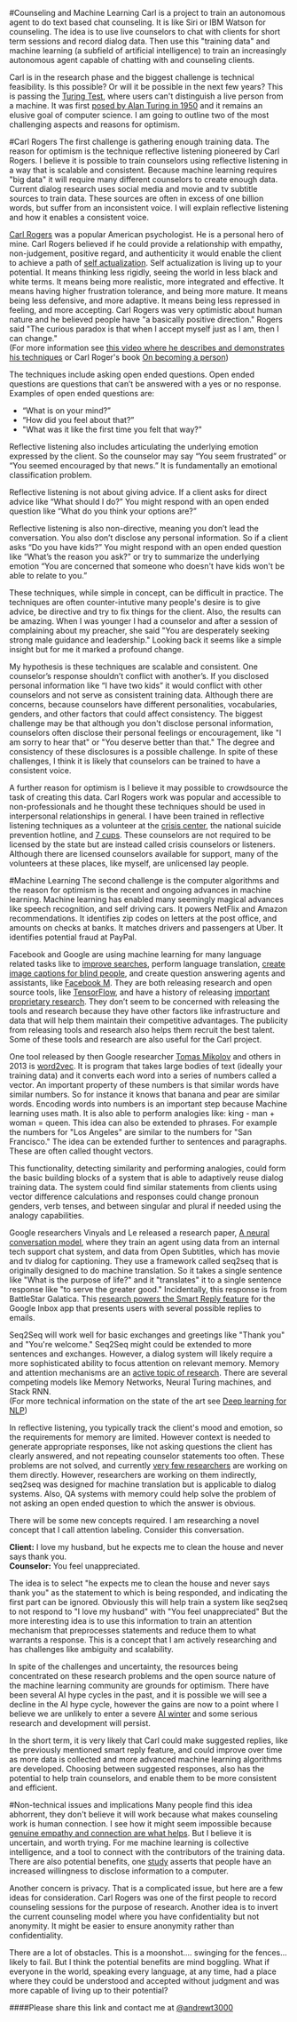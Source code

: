 #Counseling and Machine Learning
Carl is a project to train an autonomous agent to do text based chat counseling. It is like Siri or IBM Watson for counseling.  The idea is to use live counselors to chat with clients for short term sessions and record dialog data.  Then use this "training data" and machine learning (a subfield of artificial intelligence) to train an increasingly autonomous agent capable of chatting with and counseling clients.  

Carl is in the research phase and the biggest challenge is technical feasibility.  Is this possible?  Or will it be possible in the next few years?  This is passing the [Turing Test](https://en.wikipedia.org/wiki/Turing_test), where users can't distinguish a live person from a machine.  It was first [posed by Alan Turing in 1950](http://www.loebner.net/Prizef/TuringArticle.html) and it remains an elusive goal of computer science. I am going to outline two of the most challenging aspects and reasons for optimism. 

#Carl Rogers
The first challenge is gathering enough training data. The reason for optimism is the technique reflective listening pioneered by Carl Rogers.  I believe it is possible to train counselors using reflective listening in a way that is scalable and consistent. Because machine learning requires "big data" it will require many different counselors to create enough data. Current dialog research uses social media and movie and tv subtitle sources to train data. These sources are often in excess of one billion words, but suffer from an inconsistent voice.  I will explain reflective listening and how it enables a consistent voice.  

[Carl Rogers](https://en.wikipedia.org/wiki/Carl_Rogers) was a popular American psychologist.  He is a personal hero of mine. Carl Rogers believed if he could provide a relationship with empathy, non-judgement, positive regard, and authenticity it would enable the client to achieve a path of [self actualization](https://en.wikipedia.org/wiki/Self-actualization).  Self actualization is living up to your potential.  It means thinking less rigidly, seeing the world in less black and white terms.  It means being more realistic, more integrated and effective.  It means having higher frustration tolerance, and being more mature.  It means being less defensive, and more adaptive.  It means being less repressed in feeling, and more accepting.  Carl Rogers was very optimistic about human nature and he believed people have "a basically positive direction." Rogers said "The curious paradox is that when I accept myself just as I am, then I can change."  
(For more information see [this video where he describes and demonstrates his techniques](https://youtu.be/ee1bU4XuUyg?t=184) or Carl Roger's book [On becoming a person](http://www.amazon.com/On-Becoming-Person-Therapists-Psychotherapy/dp/039575531X))

The techniques include asking open ended questions.  Open ended questions are questions that can’t be answered with a yes or no response.  Examples of open ended questions are: 
- “What is on your mind?” 
- “How did you feel about that?” 
- "What was it like the first time you felt that way?"

Reflective listening also includes articulating the underlying emotion expressed by the client.  So the counselor may say “You seem frustrated” or “You seemed encouraged by that news.”  It is fundamentally an emotional classification problem.  

Reflective listening is not about giving advice.  If a client asks for direct advice like “What should I do?”  You might respond with an open ended question like “What do you think your options are?”

Reflective listening is also non-directive, meaning you don’t lead the conversation.  You also don’t disclose any personal information.  So if a client asks “Do you have kids?”  You might respond with an open ended question like “What’s the reason you ask?” or try to summarize the underlying emotion  “You are concerned that someone who doesn't have kids won't be able to relate to you.”  

These techniques, while simple in concept, can be difficult in practice. The techniques are often counter-intutive many people's desire is to give advice, be directive and try to fix things for the client. Also, the results can be amazing.  When I was younger I had a counselor and after a session of complaining about my preacher, she said "You are desperately seeking strong male guidance and leadership."  Looking back it seems like a simple insight but for me it marked a profound change.  

My hypothesis is these techniques are scalable and consistent.  One counselor’s response shouldn’t conflict with another’s.  If you disclosed personal information like “I have two kids”  it would conflict with other counselors and not serve as consistent training data. Although there are concerns, because counselors have different personalities, vocabularies, genders, and other factors that could affect consistency.  The biggest challenge may be that although you don't disclose personal information, counselors often disclose their personal feelings or encouragement, like "I am sorry to hear that" or "You deserve better than that."  The degree and consistency of these disclosures is a possible challenge. In spite of these challenges, I think it is likely that counselors can be trained to have a consistent voice.  

A further reason for optimism is I believe it may possible to crowdsource the task of creating this data. Carl Rogers work was popular and accessible to non-professionals and he thought these techniques should be used in  interpersonal relationships in general. I have been trained in reflective listening techniques as a volunteer at the [crisis center](http://www.crisiscenterbham.com/), the national suicide prevention hotline, and [7 cups](http://www.7cups.com/). These counselors are not required to be licensed by the state but are instead called crisis counselors or listeners.  Although there are licensed counselors available for support, many of the volunteers at these places, like myself, are unlicensed lay people.  

#Machine Learning
The second challenge is the computer algorithms and the reason for optimism is the recent and ongoing advances in machine learning.  Machine learning has enabled many seemingly magical advances like speech recognition, and self driving cars. It powers NetFlix and Amazon recommendations. It identifies zip codes on letters at the post office, and amounts on checks at banks.  It matches drivers and passengers at Uber.  It identifies potential fraud at PayPal.  

Facebook and Google are using machine learning for many language related tasks like to [improve searches](http://searchengineland.com/faq-all-about-the-new-google-rankbrain-algorithm-234440), perform language translation, [create image captions for blind people](http://www.wired.com/2015/10/facebook-artificial-intelligence-describes-photo-captions-for-blind-people/), and create question answering agents and assistants, like [Facebook M](https://www.facebook.com/Davemarcus/posts/10156070660595195).  They are both releasing research and open source tools, like [TensorFlow](http://www.tensorflow.org/), and have a history of releasing [important proprietary research](http://infolab.stanford.edu/~backrub/google.html). They don’t seem to be  concerned with releasing the tools and research because they have other factors like infrastructure and data that will help them maintain their competitive advantages. The publicity from releasing tools and research also helps them recruit the best talent.  Some of these tools and research are also useful for the Carl project.  

One tool released by then Google researcher [Tomas Mikolov](https://scholar.google.com/citations?user=oBu8kMMAAAAJ&hl=en) and others in 2013 is [word2vec](https://code.google.com/p/word2vec/).  It is program that takes large bodies of text (ideally your training data) and it converts each word into a series of numbers called a vector. An important property of these numbers is that similar words have similar numbers.  So for instance it knows that banana and pear are similar words. Encoding words into numbers is an important step because Machine learning uses math.  It is also able to perform analogies like: king - man + woman = queen.  This idea can also be extended to phrases. For example the numbers for "Los Angeles" are similar to the numbers for "San Francisco."  The idea can be extended further to sentences and paragraphs.  These are often called thought vectors. 

This functionality, detecting similarity and performing analogies, could form the basic building blocks of a system that is able to adaptively reuse dialog training data.  The system could find similar statements from clients using vector difference calculations and responses could change pronoun genders, verb tenses, and between singular and plural if needed using the analogy capabilities.

Google researchers Vinyals and Le released a research paper, [A neural conversation model](http://arxiv.org/pdf/1506.05869v3.pdf), where they train an agent using data from an internal tech support chat system, and data from Open Subtitles, which has movie and tv dialog for captioning. They use a framework called seq2seq that is originally designed to do machine translation.  So it takes a single sentence like "What is the purpose of life?" and  it "translates" it to a single sentence response like "to serve the greater good." Incidentally, this response is from BattleStar Galatica.  This [research powers the Smart Reply feature](http://googleresearch.blogspot.co.uk/2015/11/computer-respond-to-this-email.html) for the Google Inbox app that presents users with several possible replies to emails.

Seq2Seq will work well for basic exchanges and greetings like "Thank you" and "You're welcome."  Seq2Seq might could be extended to more sentences and exchanges. However, a dialog system will likely require a more sophisticated ability to focus attention on relevant memory.  Memory and attention mechanisms are an [active topic of research](https://research.facebook.com/pages/764602597000662/reasoning-attention-memory-ram-nips-workshop-2015/).  There are several competing models like Memory Networks, Neural Turing machines, and Stack RNN.  
(For more technical information on the state of the art see [Deep learning for NLP](https://github.com/andrewt3000/DL4NLP#deep-learning-for-nlp-resources))

In reflective listening, you typically track the client's mood and emotion, so the requirements for memory are limited.  However context is needed to generate appropriate responses, like not asking questions the client has clearly answered, and not repeating counselor statements too often. These problems are not solved, and currently [very few researchers](https://www.uni-ulm.de/fileadmin/website_uni_ulm/allgemein/2015_iwsds/iwsds2015_submission_6.pdf) are working on them directly. However, researchers are working on them indirectly, seq2seq was designed for machine translation but is applicable to dialog systems. Also, QA systems with memory could help solve the problem of not asking an open ended question to which the answer is obvious.  

There will be some new concepts required. I am researching a novel concept that I call attention labeling. Consider this conversation. 
  
**Client:**  I love my husband, but he expects me to clean the house and never says thank you.  
**Counselor:** You feel unappreciated.  
  
The idea is to select "he expects me to clean the house and never says thank you" as the statement to which is being responded, and indicating the first part can be ignored. Obviously this will help train a system like seq2seq to not respond to "I love my husband" with "You feel unappreciated"  But the more interesting idea is to use this information to train an attention mechanism that preprocesses statements and reduce them to what warrants a response. This is a concept that I am actively researching and has challenges like ambiguity and scalability.  

In spite of the challenges and uncertainty, the resources being concentrated on these research problems and the open source nature of the machine learning community are grounds for optimism. There have been several AI hype cycles in the past, and it is possible we will see a decline in the AI hype cycle, however the gains are now to a point where I believe we are unlikely to enter a severe [AI winter](https://en.wikipedia.org/wiki/AI_winter) and some serious research and development will persist.   

In the short term, it is very likely that Carl could make suggested replies, like the previously mentioned smart reply feature, and could improve over time as more data is collected and more advanced machine learning algorithms are developed. Choosing between suggested responses,  also has the potential to help train counselors, and enable them to be more consistent and efficient.  

#Non-technical issues and implications
Many people find this idea abhorrent, they don't believe it will work because what makes counseling work is human connection. I see how it might seem impossible because  [genuine empathy and connection are what helps](https://www.youtube.com/watch?v=1Evwgu369Jw). But I believe it is uncertain, and worth trying. For me machine learning is collective intelligence, and a tool to connect with the contributors of the training data. There are also potential benefits, one [study](http://www.sciencedirect.com/science/article/pii/S0747563214002647) asserts that people have an increased willingness to disclose information to a computer. 

Another concern is privacy. That is a complicated issue, but here are a few ideas for consideration.  Carl Rogers was one of the first people to record counseling sessions for the purpose of research.  Another idea is to invert the current counseling model where you have confidentiality but not anonymity.  It might be easier to ensure anonymity rather than confidentiality.      
  
There are a lot of obstacles.  This is a moonshot.... swinging for the fences... likely to fail. But I think the potential benefits are mind boggling.  What if everyone in the world, speaking every language, at any time, had a place where they could be understood and accepted without judgment and was more capable of living up to their potential?

####Please share this link and contact me at [@andrewt3000](https://twitter.com/andrewt3000)
  




